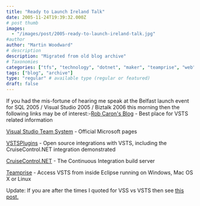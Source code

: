 ```yaml
---
title: "Ready to Launch Ireland Talk"
date: 2005-11-24T19:39:32.000Z
# post thumb
images:
  - "/images/post/2005-ready-to-launch-ireland-talk.jpg"
#author
author: "Martin Woodward"
# description
description: "Migrated from old blog archive"
# Taxonomies
categories: ["tfs", "technology", "dotnet", "maker", "teamprise", "web"]
tags: ["blog", "archive"]
type: "regular" # available type (regular or featured)
draft: false
---
```

If you had the mis-fortune of hearing me speak at the Belfast launch event for  SQL 2005 / Visual Studio 2005 / Biztalk 2006 this morning then the following links may be of interest:-[Rob Caron's Blog](http://blogs.msdn.com/robcaron/default.aspx) - Best place for VSTS related information

[Visual Studio Team System](http://lab.msdn.microsoft.com/teamsystem/) - Official Microsoft pages

[VSTSPlugins](http://vstsplugins.sourceforge.net/) - Open source integrations with VSTS, including the CruiseControl.NET integration demonstrated

[CruiseControl.NET](http://ccnet.thoughtworks.com/) - The Continuous Integration build server

[Teamprise](http://www.teamprise.com/) - Access VSTS from inside Eclipse running on Windows, Mac OS X or Linux

Update:  If you are after the times I quoted for VSS vs VSTS then see [this post.](http://www.woodwardweb.com/vsts/000169.html)